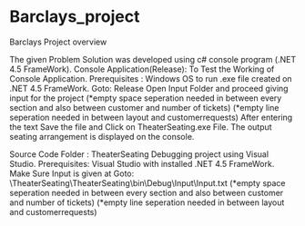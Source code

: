 # Barclays_project
Barclays Project overview 

The given Problem Solution was developed using c# console program (.NET 4.5 FrameWork). 
Console Application(Release):
To Test the Working of Console Application.
Prerequisites : Windows OS to run .exe file created on .NET 4.5 FrameWork.
Goto: Release 
Open Input Folder and proceed giving input for the project 
(*empty space seperation needed in between every section and also between customer and number of tickets)
(*empty line seperation needed in between layout and customerrequests)
After entering the text Save the file and Click on TheaterSeating.exe File.
The output seating arrangement is displayed on the console.



Source Code Folder : TheaterSeating
Debugging project using Visual Studio.
Prerequisites:
Visual Studio with installed .NET 4.5 FrameWork.
Make Sure Input is given at Goto: \TheaterSeating\TheaterSeating\bin\Debug\Input\Input.txt
(*empty space seperation needed in between every section and also between customer and number of tickets)
(*empty line seperation needed in between layout and customerrequests)
